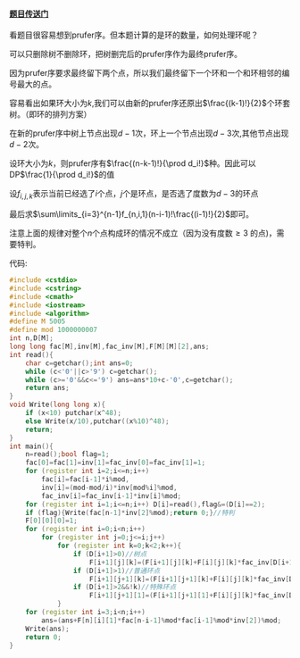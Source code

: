 #### [题目传送门](https://www.luogu.com.cn/problem/AT3617)

看题目很容易想到prufer序。但本题计算的是环的数量，如何处理环呢？

可以只删除树不删除环，把树删完后的prufer序作为最终prufer序。

因为prufer序要求最终留下两个点，所以我们最终留下一个环和一个和环相邻的编号最大的点。

容易看出如果环大小为$k$,我们可以由新的prufer序还原出$\frac{(k-1)!}{2}$个环套树。（即环的排列方案）

在新的prufer序中树上节点出现$d-1$次，环上一个节点出现$d-3$次,其他节点出现$d-2$次。

设环大小为$k$，则prufer序有$\frac{(n-k-1)!}{\prod d_i!}$种。因此可以DP$\frac{1}{\prod d_i!}$的值

设$f_{i,j,k}$表示当前已经选了$i$个点，$j$个是环点，是否选了度数为$d-3$的环点

最后求$\sum\limits_{i=3}^{n-1}f_{n,i,1}(n-i-1)!\frac{(i-1)!}{2}$即可。

注意上面的规律对整个$n$个点构成环的情况不成立（因为没有度数$\ge 3$
的点)，需要特判。

代码:

```cpp
#include <cstdio>
#include <cstring>
#include <cmath>
#include <iostream>
#include <algorithm>
#define M 5005
#define mod 1000000007
int n,D[M];
long long fac[M],inv[M],fac_inv[M],F[M][M][2],ans;
int read(){
	char c=getchar();int ans=0;
	while (c<'0'||c>'9') c=getchar();
	while (c>='0'&&c<='9') ans=ans*10+c-'0',c=getchar();
	return ans;
}
void Write(long long x){
	if (x<10) putchar(x^48);
	else Write(x/10),putchar((x%10)^48);
	return;
}
int main(){
	n=read();bool flag=1;
	fac[0]=fac[1]=inv[1]=fac_inv[0]=fac_inv[1]=1;
	for (register int i=2;i<=n;i++)
		fac[i]=fac[i-1]*i%mod,
		inv[i]=(mod-mod/i)*inv[mod%i]%mod,
		fac_inv[i]=fac_inv[i-1]*inv[i]%mod;
	for (register int i=1;i<=n;i++) D[i]=read(),flag&=(D[i]==2);
	if (flag){Write(fac[n-1]*inv[2]%mod);return 0;}//特判
	F[0][0][0]=1;
	for (register int i=0;i<n;i++)
		for (register int j=0;j<=i;j++)
			for (register int k=0;k<2;k++){
				if (D[i+1]>0)//树点
					F[i+1][j][k]=(F[i+1][j][k]+F[i][j][k]*fac_inv[D[i+1]-1])%mod;
				if (D[i+1]>1)//普通环点
					F[i+1][j+1][k]=(F[i+1][j+1][k]+F[i][j][k]*fac_inv[D[i+1]-2])%mod;
				if (D[i+1]>2&&!k)//特殊环点
					F[i+1][j+1][1]=(F[i+1][j+1][1]+F[i][j][k]*fac_inv[D[i+1]-3])%mod;
			}
	for (register int i=3;i<n;i++)
		ans=(ans+F[n][i][1]*fac[n-i-1]%mod*fac[i-1]%mod*inv[2])%mod;
	Write(ans);
	return 0;
}

```
